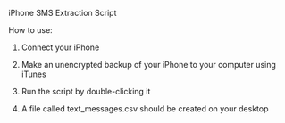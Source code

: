 iPhone SMS Extraction Script

How to use:

1) Connect your iPhone

2) Make an unencrypted backup of your iPhone to your computer using iTunes

3) Run the script by double-clicking it

4) A file called text_messages.csv should be created on your desktop
